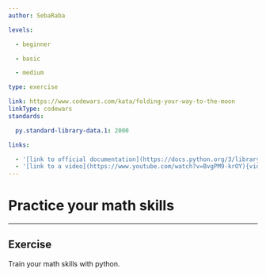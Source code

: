 ```yaml
---
author: SebaRaba

levels:

  - beginner

  - basic

  - medium

type: exercise

link: https://www.codewars.com/kata/folding-your-way-to-the-moon
linkType: codewars
standards:

  py.standard-library-data.1: 2000

links:

  - '[link to official documentation](https://docs.python.org/3/library/math.html){website}'
  - '[link to a video](https://www.youtube.com/watch?v=BvgPM9-krOY){video}'
---
```


# Practice your math skills

---
## Exercise

Train your math skills with python.
